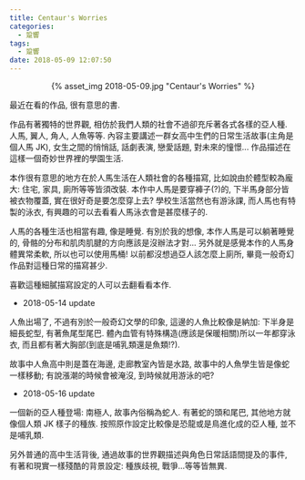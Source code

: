 ```yaml
---
title: Centaur's Worries
categories:
  - 跫響
tags:
  - 跫響
date: 2018-05-09 12:07:50
---
```

<center>{% asset_img 2018-05-09.jpg "Centaur's Worries" %}</center>

最近在看的作品, 很有意思的書.

作品有著獨特的世界觀, 相仿於我們人類的社會不過卻充斥著各式各樣的亞人種. 人馬, 翼人, 角人, 人魚等等. 內容主要講述一群女高中生們的日常生活故事(主角是個人馬 JK), 女生之間的悄悄話, 話劇表演, 戀愛話題, 對未來的憧憬... 作品描述在這樣一個奇妙世界裡的學園生活.

本作很有意思的地方在於人馬生活在人類社會的各種描寫, 比如說由於體型較為龐大: 住宅, 家具, 廁所等等皆須改裝. 本作中人馬是要穿褲子(?)的, 下半馬身部分皆被衣物覆蓋, 實在很好奇是要怎麼穿上去? 學校生活當然也有游泳課, 而人馬也有特製的泳衣, 有興趣的可以去看看人馬泳衣會是甚麼樣子的.

人馬的各種生活也相當有趣, 像是睡覺. 有別於我的想像, 本作人馬是可以躺著睡覺的, 骨骼的分布和肌肉肌腱的方向應該是沒辦法才對... 另外就是感覺本作的人馬身體異常柔軟, 所以也可以使用馬桶! 以前都沒想過亞人該怎麼上廁所, 畢竟一般奇幻作品對這種日常的描寫甚少.

喜歡這種細膩描寫設定的人可以去翻看看本作.

- 2018-05-14 update

人魚出場了, 不過有別於一般奇幻文學的印象, 這邊的人魚比較像是納加: 下半身是細長蛇型, 有著魚尾型尾巴. 體內血管有特殊構造(應該是保暖相關)所以一年都穿泳衣, 而且都有著大胸部(到底是哺乳類還是魚類!?).

故事中人魚高中則是蓋在海邊, 走廊教室內皆是水路, 故事中的人魚學生皆是像蛇一樣移動; 有說漲潮的時候會被淹沒, 到時候就用游泳的吧?

- 2018-05-16 update

一個新的亞人種登場: 南極人, 故事內俗稱為蛇人. 有著蛇的頭和尾巴, 其他地方就像個人類 JK 樣子的種族. 按照原作設定比較像是恐龍或是鳥進化成的亞人種, 並不是哺乳類.

另外普通的高中生活背後, 通過故事的世界觀描述與角色日常話語間提及的事件, 有著和現實一樣殘酷的背景設定: 種族歧視, 戰爭...等等皆無異.
